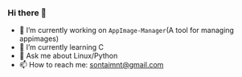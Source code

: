### Hi there 👋

- 🔭 I’m currently working on `AppImage-Manager`(A tool for managing appimages)
- 🌱 I’m currently learning C
- 💬 Ask me about Linux/Python
- 📫 How to reach me: sontaimnt@gmail.com

